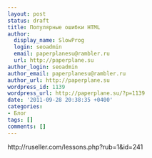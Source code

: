 ```yaml
---
layout: post
status: draft
title: Популярные ошибки HTML
author:
  display_name: SlowProg
  login: seoadmin
  email: paperplanesu@rambler.ru
  url: http://paperplane.su
author_login: seoadmin
author_email: paperplanesu@rambler.ru
author_url: http://paperplane.su
wordpress_id: 1139
wordpress_url: http://paperplane.su/?p=1139
date: '2011-09-28 20:38:35 +0400'
categories:
- Блог
tags: []
comments: []
---
```

<p>http:&#47;&#47;ruseller.com&#47;lessons.php?rub=1&id=241</p>
